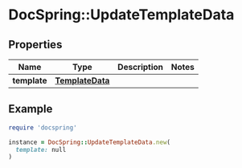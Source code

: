 # DocSpring::UpdateTemplateData

## Properties

| Name | Type | Description | Notes |
| ---- | ---- | ----------- | ----- |
| **template** | [**TemplateData**](TemplateData.md) |  |  |

## Example

```ruby
require 'docspring'

instance = DocSpring::UpdateTemplateData.new(
  template: null
)
```

